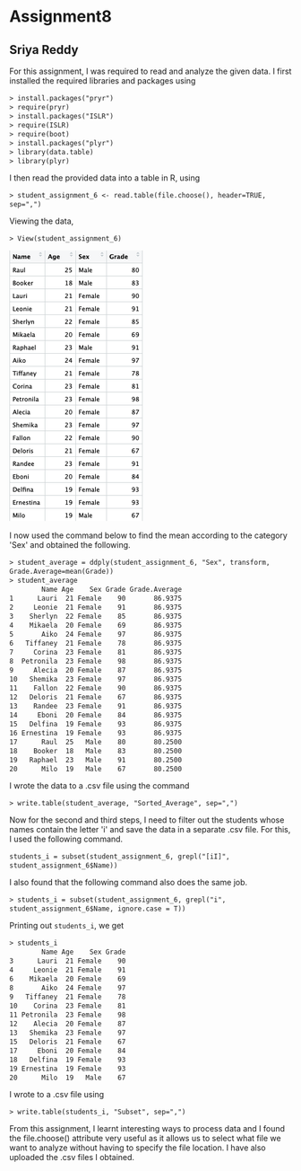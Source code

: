 # Assignment8
## Sriya Reddy 

For this assignment, I was required to read and analyze the given data. 
I first installed the required libraries and packages using

```
> install.packages("pryr")
> require(pryr)
> install.packages("ISLR")
> require(ISLR)
> require(boot)
> install.packages("plyr")
> library(data.table)
> library(plyr)
```

I then read the provided data into a table in R, using

```
> student_assignment_6 <- read.table(file.choose(), header=TRUE, sep=",")
```

Viewing the data, 
```
> View(student_assignment_6)
```
![](https://github.com/venatisriya/assignment8/blob/main/Table.png)

I now used the command below to find the mean according to the category 'Sex' and obtained the following.

```
> student_average = ddply(student_assignment_6, "Sex", transform, Grade.Average=mean(Grade))
> student_average
        Name Age    Sex Grade Grade.Average
1      Lauri  21 Female    90       86.9375
2     Leonie  21 Female    91       86.9375
3    Sherlyn  22 Female    85       86.9375
4    Mikaela  20 Female    69       86.9375
5       Aiko  24 Female    97       86.9375
6   Tiffaney  21 Female    78       86.9375
7     Corina  23 Female    81       86.9375
8  Petronila  23 Female    98       86.9375
9     Alecia  20 Female    87       86.9375
10   Shemika  23 Female    97       86.9375
11    Fallon  22 Female    90       86.9375
12   Deloris  21 Female    67       86.9375
13    Randee  23 Female    91       86.9375
14     Eboni  20 Female    84       86.9375
15   Delfina  19 Female    93       86.9375
16 Ernestina  19 Female    93       86.9375
17      Raul  25   Male    80       80.2500
18    Booker  18   Male    83       80.2500
19   Raphael  23   Male    91       80.2500
20      Milo  19   Male    67       80.2500
```

I wrote the data to a .csv file using the command

```
> write.table(student_average, "Sorted_Average", sep=",")
```

Now for the second and third steps, I need to filter out the students whose names contain the letter 'i' and save the data in a separate .csv file. 
For this, I used the following command.

```
students_i = subset(student_assignment_6, grepl("[iI]", student_assignment_6$Name))
```

I also found that the following command also does the same job. 

```
> students_i = subset(student_assignment_6, grepl("i", student_assignment_6$Name, ignore.case = T))
```

Printing out `students_i`, we get

```
> students_i
        Name Age    Sex Grade
3      Lauri  21 Female    90
4     Leonie  21 Female    91
6    Mikaela  20 Female    69
8       Aiko  24 Female    97
9   Tiffaney  21 Female    78
10    Corina  23 Female    81
11 Petronila  23 Female    98
12    Alecia  20 Female    87
13   Shemika  23 Female    97
15   Deloris  21 Female    67
17     Eboni  20 Female    84
18   Delfina  19 Female    93
19 Ernestina  19 Female    93
20      Milo  19   Male    67
```

I wrote to a .csv file using

```
> write.table(students_i, "Subset", sep=",")
```

From this assignment, I learnt interesting ways to process data and I found the file.choose() attribute very useful as it allows us to select what file we want to analyze without having to specify the file location. 
I have also uploaded the .csv files I obtained. 






